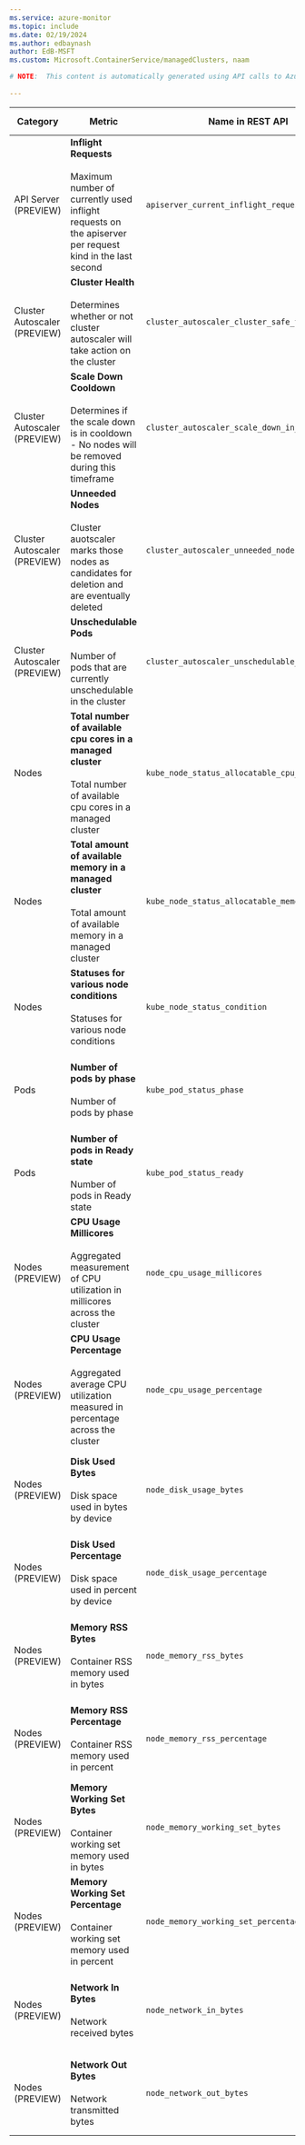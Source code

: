 ```yaml
---
ms.service: azure-monitor
ms.topic: include
ms.date: 02/19/2024
ms.author: edbaynash
author: EdB-MSFT
ms.custom: Microsoft.ContainerService/managedClusters, naam

# NOTE:  This content is automatically generated using API calls to Azure. Any edits made on these files will be overwritten in the next run of the script. 
 
---
```



|Category|Metric|Name in REST API|Unit|Aggregation|Dimensions|Time Grains|DS Export|
|---|---|---|---|---|---|---|---|
|API Server (PREVIEW)|**Inflight Requests**<br><br>Maximum number of currently used inflight requests on the apiserver per request kind in the last second |`apiserver_current_inflight_requests` |Count |Total, Average |`requestKind`|PT1M, PT5M, PT15M, PT30M, PT1H, PT6H, PT12H |No|
|Cluster Autoscaler (PREVIEW)|**Cluster Health**<br><br>Determines whether or not cluster autoscaler will take action on the cluster |`cluster_autoscaler_cluster_safe_to_autoscale` |Count |Total, Average |\<none\>|PT5M, PT15M, PT30M, PT1H, PT6H, PT12H |No|
|Cluster Autoscaler (PREVIEW)|**Scale Down Cooldown**<br><br>Determines if the scale down is in cooldown - No nodes will be removed during this timeframe |`cluster_autoscaler_scale_down_in_cooldown` |Count |Total, Average |\<none\>|PT5M, PT15M, PT30M, PT1H, PT6H, PT12H |No|
|Cluster Autoscaler (PREVIEW)|**Unneeded Nodes**<br><br>Cluster auotscaler marks those nodes as candidates for deletion and are eventually deleted |`cluster_autoscaler_unneeded_nodes_count` |Count |Total, Average |\<none\>|PT5M, PT15M, PT30M, PT1H, PT6H, PT12H |No|
|Cluster Autoscaler (PREVIEW)|**Unschedulable Pods**<br><br>Number of pods that are currently unschedulable in the cluster |`cluster_autoscaler_unschedulable_pods_count` |Count |Total, Average |\<none\>|PT5M, PT15M, PT30M, PT1H, PT6H, PT12H |No|
|Nodes|**Total number of available cpu cores in a managed cluster**<br><br>Total number of available cpu cores in a managed cluster |`kube_node_status_allocatable_cpu_cores` |Count |Total, Average |\<none\>|PT1M, PT5M, PT15M, PT30M, PT1H, PT6H, PT12H |No|
|Nodes|**Total amount of available memory in a managed cluster**<br><br>Total amount of available memory in a managed cluster |`kube_node_status_allocatable_memory_bytes` |Bytes |Total, Average |\<none\>|PT1M, PT5M, PT15M, PT30M, PT1H, PT6H, PT12H |No|
|Nodes|**Statuses for various node conditions**<br><br>Statuses for various node conditions |`kube_node_status_condition` |Count |Total, Average |`condition`, `status`, `status2`, `node`|PT1M, PT5M, PT15M, PT30M, PT1H, PT6H, PT12H |No|
|Pods|**Number of pods by phase**<br><br>Number of pods by phase |`kube_pod_status_phase` |Count |Total, Average |`phase`, `namespace`, `pod`|PT1M, PT5M, PT15M, PT30M, PT1H, PT6H, PT12H |No|
|Pods|**Number of pods in Ready state**<br><br>Number of pods in Ready state |`kube_pod_status_ready` |Count |Total, Average |`namespace`, `pod`, `condition`|PT1M, PT5M, PT15M, PT30M, PT1H, PT6H, PT12H |No|
|Nodes (PREVIEW)|**CPU Usage Millicores**<br><br>Aggregated measurement of CPU utilization in millicores across the cluster |`node_cpu_usage_millicores` |MilliCores |Maximum, Average |`node`, `nodepool`|PT1M, PT5M, PT15M, PT30M, PT1H, PT6H, PT12H |Yes|
|Nodes (PREVIEW)|**CPU Usage Percentage**<br><br>Aggregated average CPU utilization measured in percentage across the cluster |`node_cpu_usage_percentage` |Percent |Maximum, Average |`node`, `nodepool`|PT1M, PT5M, PT15M, PT30M, PT1H, PT6H, PT12H |Yes|
|Nodes (PREVIEW)|**Disk Used Bytes**<br><br>Disk space used in bytes by device |`node_disk_usage_bytes` |Bytes |Maximum, Average |`node`, `nodepool`, `device`|PT1M, PT5M, PT15M, PT30M, PT1H, PT6H, PT12H |Yes|
|Nodes (PREVIEW)|**Disk Used Percentage**<br><br>Disk space used in percent by device |`node_disk_usage_percentage` |Percent |Maximum, Average |`node`, `nodepool`, `device`|PT1M, PT5M, PT15M, PT30M, PT1H, PT6H, PT12H |Yes|
|Nodes (PREVIEW)|**Memory RSS Bytes**<br><br>Container RSS memory used in bytes |`node_memory_rss_bytes` |Bytes |Maximum, Average |`node`, `nodepool`|PT1M, PT5M, PT15M, PT30M, PT1H, PT6H, PT12H |Yes|
|Nodes (PREVIEW)|**Memory RSS Percentage**<br><br>Container RSS memory used in percent |`node_memory_rss_percentage` |Percent |Maximum, Average |`node`, `nodepool`|PT1M, PT5M, PT15M, PT30M, PT1H, PT6H, PT12H |Yes|
|Nodes (PREVIEW)|**Memory Working Set Bytes**<br><br>Container working set memory used in bytes |`node_memory_working_set_bytes` |Bytes |Maximum, Average |`node`, `nodepool`|PT1M, PT5M, PT15M, PT30M, PT1H, PT6H, PT12H |Yes|
|Nodes (PREVIEW)|**Memory Working Set Percentage**<br><br>Container working set memory used in percent |`node_memory_working_set_percentage` |Percent |Maximum, Average |`node`, `nodepool`|PT1M, PT5M, PT15M, PT30M, PT1H, PT6H, PT12H |Yes|
|Nodes (PREVIEW)|**Network In Bytes**<br><br>Network received bytes |`node_network_in_bytes` |Bytes |Maximum, Average |`node`, `nodepool`|PT1M, PT5M, PT15M, PT30M, PT1H, PT6H, PT12H |Yes|
|Nodes (PREVIEW)|**Network Out Bytes**<br><br>Network transmitted bytes |`node_network_out_bytes` |Bytes |Maximum, Average |`node`, `nodepool`|PT1M, PT5M, PT15M, PT30M, PT1H, PT6H, PT12H |Yes|